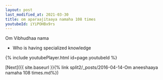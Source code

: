 ```yaml
---
layout: post
last_modified_at: 2021-03-30
title: om aparaajitaaya namaha 108 times
youtubeId: iYiPOHBx9rs
---
```

 
 
Om Vibhudhaa nama 
 
 -  Who is having specialized knowledge 
 
  
 
  
 
 
 
 
 
 


{% include youtubePlayer.html id=page.youtubeId %}
 
[Next]({{ site.baseurl }}{% link  split2/_posts/2016-04-14-Om aneeshaaya namaha 108 times.md%})
 
